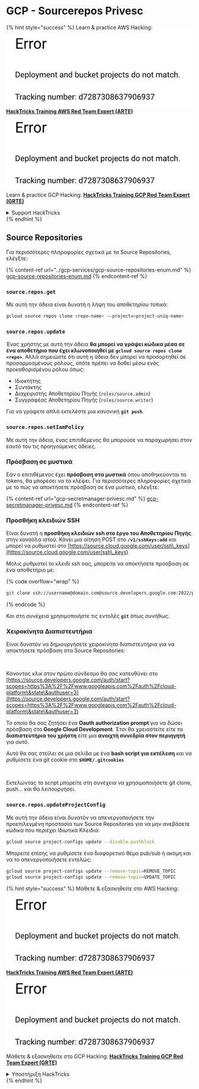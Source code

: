 # GCP - Sourcerepos Privesc

{% hint style="success" %}
Learn & practice AWS Hacking:<img src="../../../.gitbook/assets/image (1) (1).png" alt="" data-size="line">[**HackTricks Training AWS Red Team Expert (ARTE)**](https://training.hacktricks.xyz/courses/arte)<img src="../../../.gitbook/assets/image (1) (1).png" alt="" data-size="line">\
Learn & practice GCP Hacking: <img src="../../../.gitbook/assets/image (2).png" alt="" data-size="line">[**HackTricks Training GCP Red Team Expert (GRTE)**<img src="../../../.gitbook/assets/image (2).png" alt="" data-size="line">](https://training.hacktricks.xyz/courses/grte)

<details>

<summary>Support HackTricks</summary>

* Check the [**subscription plans**](https://github.com/sponsors/carlospolop)!
* **Join the** 💬 [**Discord group**](https://discord.gg/hRep4RUj7f) or the [**telegram group**](https://t.me/peass) or **follow** us on **Twitter** 🐦 [**@hacktricks\_live**](https://twitter.com/hacktricks\_live)**.**
* **Share hacking tricks by submitting PRs to the** [**HackTricks**](https://github.com/carlospolop/hacktricks) and [**HackTricks Cloud**](https://github.com/carlospolop/hacktricks-cloud) github repos.

</details>
{% endhint %}

## Source Repositories

Για περισσότερες πληροφορίες σχετικά με τα Source Repositories, ελέγξτε:

{% content-ref url="../gcp-services/gcp-source-repositories-enum.md" %}
[gcp-source-repositories-enum.md](../gcp-services/gcp-source-repositories-enum.md)
{% endcontent-ref %}

### `source.repos.get`

Με αυτή την άδεια είναι δυνατή η λήψη του αποθετηρίου τοπικά:
```bash
gcloud source repos clone <repo-name> --project=<project-uniq-name>
```
### `source.repos.update`

Ένας χρήστης με αυτή την άδεια **θα μπορεί να γράψει κώδικα μέσα σε ένα αποθετήριο που έχει κλωνοποιηθεί με `gcloud source repos clone <repo>`**. Αλλά σημειώστε ότι αυτή η άδεια δεν μπορεί να προσαρτηθεί σε προσαρμοσμένους ρόλους, οπότε πρέπει να δοθεί μέσω ενός προκαθορισμένου ρόλου όπως:

* Ιδιοκτήτης
* Συντάκτης
* Διαχειριστής Αποθετηρίου Πηγής (`roles/source.admin`)
* Συγγραφέας Αποθετηρίου Πηγής (`roles/source.writer`)

Για να γράψετε απλά εκτελέστε μια κανονική **`git push`**.

### `source.repos.setIamPolicy`

Με αυτή την άδεια, ένας επιτιθέμενος θα μπορούσε να παραχωρήσει στον εαυτό του τις προηγούμενες άδειες.

### Πρόσβαση σε μυστικά

Εάν ο επιτιθέμενος έχει **πρόσβαση στα μυστικά** όπου αποθηκεύονται τα tokens, θα μπορέσει να τα κλέψει. Για περισσότερες πληροφορίες σχετικά με το πώς να αποκτήσετε πρόσβαση σε ένα μυστικό, ελέγξτε:

{% content-ref url="gcp-secretmanager-privesc.md" %}
[gcp-secretmanager-privesc.md](gcp-secretmanager-privesc.md)
{% endcontent-ref %}

### Προσθήκη κλειδιών SSH

Είναι δυνατή η **προσθήκη κλειδιών ssh στο έργο του Αποθετηρίου Πηγής** στην κονσόλα ιστού. Κάνει μια αίτηση POST στο **`/v1/sshKeys:add`** και μπορεί να ρυθμιστεί στο [https://source.cloud.google.com/user/ssh\_keys](https://source.cloud.google.com/user/ssh\_keys)

Μόλις ρυθμιστεί το κλειδί ssh σας, μπορείτε να αποκτήσετε πρόσβαση σε ένα αποθετήριο με:

{% code overflow="wrap" %}
```bash
git clone ssh://username@domain.com@source.developers.google.com:2022/p/<proj-name>/r/<repo-name>
```
{% endcode %}

Και στη συνέχεια χρησιμοποιήστε τις εντολές **`git`** όπως συνήθως.

### Χειροκίνητα Διαπιστευτήρια

Είναι δυνατόν να δημιουργήσετε χειροκίνητα διαπιστευτήρια για να αποκτήσετε πρόσβαση στα Source Repositories:

<figure><img src="../../../.gitbook/assets/image (324).png" alt=""><figcaption></figcaption></figure>

Κάνοντας κλικ στον πρώτο σύνδεσμο θα σας κατευθύνει στο [https://source.developers.google.com/auth/start?scopes=https%3A%2F%2Fwww.googleapis.com%2Fauth%2Fcloud-platform\&state\&authuser=3](https://source.developers.google.com/auth/start?scopes=https%3A%2F%2Fwww.googleapis.com%2Fauth%2Fcloud-platform\&state\&authuser=3)

Το οποίο θα σας ζητήσει ένα **Oauth authorization prompt** για να δώσει πρόσβαση στο **Google Cloud Development**. Έτσι θα χρειαστείτε είτε τα **διαπιστευτήρια του χρήστη** είτε μια **ανοιχτή συνεδρία στον περιηγητή** για αυτό.

Αυτό θα σας στείλει σε μια σελίδα με ένα **bash script για εκτέλεση** και να ρυθμίσετε ένα git cookie στο **`$HOME/.gitcookies`**

<figure><img src="../../../.gitbook/assets/image (323).png" alt=""><figcaption></figcaption></figure>

Εκτελώντας το script μπορείτε στη συνέχεια να χρησιμοποιήσετε git clone, push... και θα λειτουργήσει.

### `source.repos.updateProjectConfig`

Με αυτή την άδεια είναι δυνατόν να απενεργοποιήσετε την προεπιλεγμένη προστασία των Source Repositories για να μην ανεβάσετε κώδικα που περιέχει Ιδιωτικά Κλειδιά:
```bash
gcloud source project-configs update --disable-pushblock
```
Μπορείτε επίσης να ρυθμίσετε ένα διαφορετικό θέμα pub/sub ή ακόμη και να το απενεργοποιήσετε εντελώς:
```bash
gcloud source project-configs update --remove-topic=REMOVE_TOPIC
gcloud source project-configs update --remove-topic=UPDATE_TOPIC
```
{% hint style="success" %}
Μάθετε & εξασκηθείτε στο AWS Hacking:<img src="../../../.gitbook/assets/image (1) (1).png" alt="" data-size="line">[**HackTricks Training AWS Red Team Expert (ARTE)**](https://training.hacktricks.xyz/courses/arte)<img src="../../../.gitbook/assets/image (1) (1).png" alt="" data-size="line">\
Μάθετε & εξασκηθείτε στο GCP Hacking: <img src="../../../.gitbook/assets/image (2).png" alt="" data-size="line">[**HackTricks Training GCP Red Team Expert (GRTE)**<img src="../../../.gitbook/assets/image (2).png" alt="" data-size="line">](https://training.hacktricks.xyz/courses/grte)

<details>

<summary>Υποστήριξη HackTricks</summary>

* Ελέγξτε τα [**σχέδια συνδρομής**](https://github.com/sponsors/carlospolop)!
* **Εγγραφείτε στην** 💬 [**ομάδα Discord**](https://discord.gg/hRep4RUj7f) ή στην [**ομάδα telegram**](https://t.me/peass) ή **ακολουθήστε** μας στο **Twitter** 🐦 [**@hacktricks\_live**](https://twitter.com/hacktricks\_live)**.**
* **Μοιραστείτε κόλπα hacking υποβάλλοντας PRs στα** [**HackTricks**](https://github.com/carlospolop/hacktricks) και [**HackTricks Cloud**](https://github.com/carlospolop/hacktricks-cloud) github repos.

</details>
{% endhint %}
